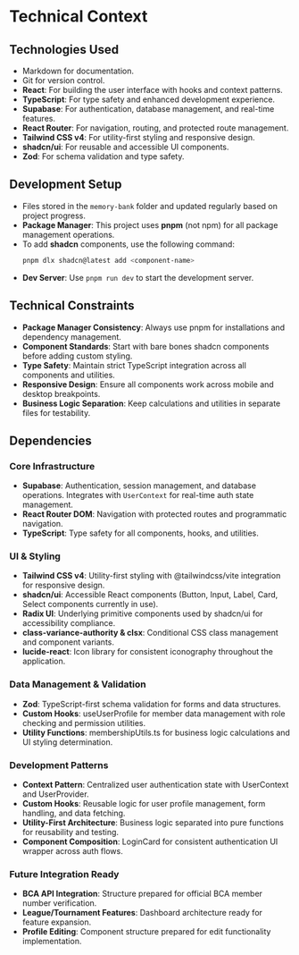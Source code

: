 # Technical Context

## Technologies Used

- Markdown for documentation.
- Git for version control.
- **React**: For building the user interface with hooks and context patterns.
- **TypeScript**: For type safety and enhanced development experience.
- **Supabase**: For authentication, database management, and real-time features.
- **React Router**: For navigation, routing, and protected route management.
- **Tailwind CSS v4**: For utility-first styling and responsive design.
- **shadcn/ui**: For reusable and accessible UI components.
- **Zod**: For schema validation and type safety.

## Development Setup

- Files stored in the `memory-bank` folder and updated regularly based on project progress.
- **Package Manager**: This project uses **pnpm** (not npm) for all package management operations.
- To add **shadcn** components, use the following command:
  ```bash
  pnpm dlx shadcn@latest add <component-name>
  ```
- **Dev Server**: Use `pnpm run dev` to start the development server.

## Technical Constraints

- **Package Manager Consistency**: Always use pnpm for installations and dependency management.
- **Component Standards**: Start with bare bones shadcn components before adding custom styling.
- **Type Safety**: Maintain strict TypeScript integration across all components and utilities.
- **Responsive Design**: Ensure all components work across mobile and desktop breakpoints.
- **Business Logic Separation**: Keep calculations and utilities in separate files for testability.

## Dependencies

### **Core Infrastructure**
- **Supabase**: Authentication, session management, and database operations. Integrates with `UserContext` for real-time auth state management.
- **React Router DOM**: Navigation with protected routes and programmatic navigation.
- **TypeScript**: Type safety for all components, hooks, and utilities.

### **UI & Styling**
- **Tailwind CSS v4**: Utility-first styling with @tailwindcss/vite integration for responsive design.
- **shadcn/ui**: Accessible React components (Button, Input, Label, Card, Select components currently in use).
- **Radix UI**: Underlying primitive components used by shadcn/ui for accessibility compliance.
- **class-variance-authority & clsx**: Conditional CSS class management and component variants.
- **lucide-react**: Icon library for consistent iconography throughout the application.

### **Data Management & Validation**
- **Zod**: TypeScript-first schema validation for forms and data structures.
- **Custom Hooks**: useUserProfile for member data management with role checking and permission utilities.
- **Utility Functions**: membershipUtils.ts for business logic calculations and UI styling determination.

### **Development Patterns**
- **Context Pattern**: Centralized user authentication state with UserContext and UserProvider.
- **Custom Hooks**: Reusable logic for user profile management, form handling, and data fetching.
- **Utility-First Architecture**: Business logic separated into pure functions for reusability and testing.
- **Component Composition**: LoginCard for consistent authentication UI wrapper across auth flows.

### **Future Integration Ready**
- **BCA API Integration**: Structure prepared for official BCA member number verification.
- **League/Tournament Features**: Dashboard architecture ready for feature expansion.
- **Profile Editing**: Component structure prepared for edit functionality implementation.
